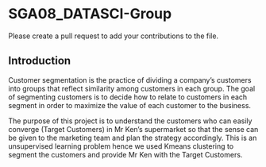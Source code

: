 # SGA08_DATASCI-Group
Please create a pull request to add your contributions to the file.

## Introduction 
Customer segmentation is the practice of dividing a company’s customers into groups that reflect similarity among customers in each group. The goal of segmenting customers is to decide how to relate to customers in each segment in order to maximize the value of each customer to the business.

The purpose of this project is to understand the customers who can easily converge (Target Customers) in Mr Ken’s supermarket so that the sense can be given to the marketing team and plan the strategy accordingly. This is an unsupervised learning problem hence we used Kmeans clustering to segment the customers and provide Mr Ken with the Target Customers.

